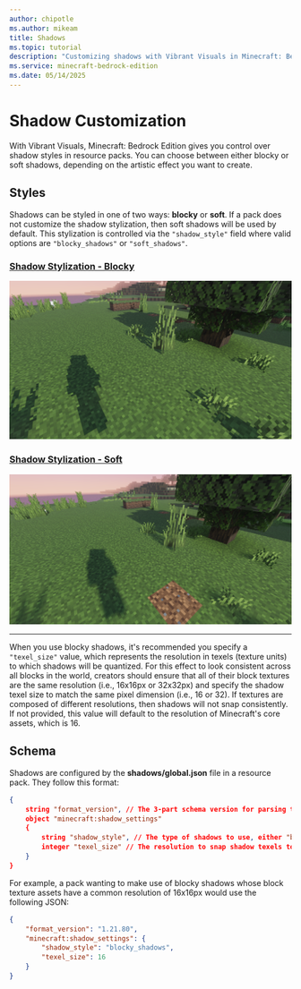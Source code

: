 ```yaml
---
author: chipotle
ms.author: mikeam
title: Shadows
ms.topic: tutorial
description: "Customizing shadows with Vibrant Visuals in Minecraft: Bedrock Edition."
ms.service: minecraft-bedrock-edition
ms.date: 05/14/2025
---
```


# Shadow Customization

With Vibrant Visuals, Minecraft: Bedrock Edition gives you control over shadow styles in resource packs. You can choose between either blocky or soft shadows, depending on the artistic effect you want to create.

## Styles

Shadows can be styled in one of two ways: **blocky** or **soft**. If a pack does not customize the shadow stylization, then soft shadows will be used by default. This stylization is controlled via the `"shadow_style"` field where valid options are `"blocky_shadows"` or `"soft_shadows"`.

### [Shadow Stylization - Blocky](#tab/ShadowStylizationBlocky)

![Image showing a tree in a field in Minecraft with blocky shadow stylization enabled so that the shadows cast by the tree and the player's body are pixelated and snapped to the texel grid](Media/shadows_blocky.png)

### [Shadow Stylization - Soft](#tab/ShadowStylizationSoft)

![Image showing a tree in a field in Minecraft with soft shadow stylization enabled so that the shadows cast by the tree and the player's body are smoothed and have a soft falloff on the edges](Media/shadows_soft.png)

---

When you use blocky shadows, it's recommended you specify a `"texel_size"` value, which represents the resolution in texels (texture units) to which shadows will be quantized. For this effect to look consistent across all blocks in the world, creators should ensure that all of their block textures are the same resolution (i.e., 16x16px or 32x32px) and specify the shadow texel size to match the same pixel dimension (i.e., 16 or 32). If textures are composed of different resolutions, then shadows will not snap consistently. If not provided, this value will default to the resolution of Minecraft's core assets, which is 16.

## Schema

Shadows are configured by the **shadows/global.json** file in a resource pack. They follow this format:

```json
{
    string "format_version", // The 3-part schema version for parsing these shadow settings.
    object "minecraft:shadow_settings"
    {
        string "shadow_style", // The type of shadows to use, either "blocky_shadows" or "soft_shadows"
        integer "texel_size" // The resolution to snap shadow texels to; recommended to use the same resolution as block texture assets in the accompanying pack
    }
}
```

For example, a pack wanting to make use of blocky shadows whose block texture assets have a common resolution of 16x16px would use the following JSON:

```json
{
    "format_version": "1.21.80",
    "minecraft:shadow_settings": {
        "shadow_style": "blocky_shadows",
        "texel_size": 16
    }
}
```
